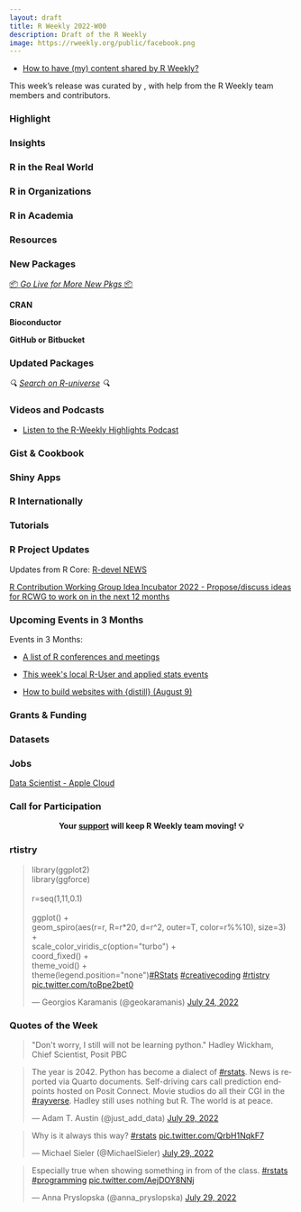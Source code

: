 ```yaml
---
layout: draft
title: R Weekly 2022-W00
description: Draft of the R Weekly
image: https://rweekly.org/public/facebook.png
---
```



+ [How to have (my) content shared by R Weekly?](https://github.com/rweekly/rweekly.org#how-to-have-my-content-shared-by-r-weekly)

This week’s release was curated by [](), with help from the R Weekly team members and contributors.



###  Highlight



### Insights



### R in the Real World



###  R in Organizations



###  R in Academia



###  Resources



###  New Packages

<p class="added-hostname"><a href="https://rweekly.org/live" target="_blank" class="externalLink">📦 <i>Go Live for More New Pkgs</i> 📦</a></p>


**CRAN**



**Bioconductor**



**GitHub or Bitbucket**



### Updated Packages

<i>🔍 [Search on R-universe](https://r-universe.dev/search/) 🔍</i>

###  Videos and Podcasts

* [Listen to the R-Weekly Highlights Podcast](https://rweekly.fireside.fm/)


### Gist & Cookbook



### Shiny Apps



### R Internationally



###  Tutorials



<!--<div class="post-more-begin></div><div class="post-more-end"></div>-->

###  R Project Updates

Updates from R Core: [R-devel NEWS](http://developer.r-project.org/blosxom.cgi/R-devel/NEWS)

[R Contribution Working Group Idea Incubator 2022 - Propose/discuss ideas for RCWG to work on in the next 12 months](https://github.com/r-devel/rcontribution/blob/main/ideas_incubator.md)

###  Upcoming Events in 3 Months

Events in 3 Months:


+ [A list of R conferences and meetings](https://jumpingrivers.github.io/meetingsR/events.html)

+ [This week's local R-User and applied stats events](https://community.rstudio.com/c/irl)

+ [How to build websites with {distill} (August 9)](https://www.meetup.com/oman-r-user/events/287473261/?_xtd=gqFyqTI5MjQyMDY2OaFwo2FwaQ&from=ref)

### Grants & Funding


### Datasets

### Jobs

[Data Scientist - Apple Cloud](https://jobs.apple.com/en-us/details/200400071/data-scientist-apple-cloud-services-r-programming)


###  Call for Participation


<p class="hide-support added-hostname support-rweekly" style="text-align: center;font-weight: bold;">Your <a class="non-visited externalLink" href="https://www.patreon.com/rweekly" onclick="pas(this)">support</a> will keep R Weekly team moving! 💡</p>

### rtistry

<blockquote class="twitter-tweet"><p lang="en" dir="ltr">library(ggplot2)<br>library(ggforce)<br><br>r=seq(1,11,0.1)<br><br>ggplot() +<br>geom_spiro(aes(r=r, R=r*20, d=r^2, outer=T, color=r%%10), size=3) +<br>scale_color_viridis_c(option=&quot;turbo&quot;) +<br>coord_fixed() +<br>theme_void() +<br>theme(legend.position=&quot;none&quot;)<a href="https://twitter.com/hashtag/RStats?src=hash&amp;ref_src=twsrc%5Etfw">#RStats</a> <a href="https://twitter.com/hashtag/creativecoding?src=hash&amp;ref_src=twsrc%5Etfw">#creativecoding</a> <a href="https://twitter.com/hashtag/rtistry?src=hash&amp;ref_src=twsrc%5Etfw">#rtistry</a> <a href="https://t.co/toBpe2bet0">pic.twitter.com/toBpe2bet0</a></p>&mdash; Georgios Karamanis (@geokaramanis) <a href="https://twitter.com/geokaramanis/status/1551195745839067137?ref_src=twsrc%5Etfw">July 24, 2022</a></blockquote> <script async src="https://platform.twitter.com/widgets.js" charset="utf-8"></script>

###  Quotes of the Week

> "Don't worry, I still will not be learning python."
> Hadley Wickham, Chief Scientist, Posit PBC

<blockquote class="twitter-tweet"><p lang="en" dir="ltr">The year is 2042. Python has become a dialect of <a href="https://twitter.com/hashtag/rstats?src=hash&amp;ref_src=twsrc%5Etfw">#rstats</a>. News is reported via Quarto documents. Self-driving cars call prediction endpoints hosted on Posit Connect. Movie studios do all their CGI in the <a href="https://twitter.com/hashtag/rayverse?src=hash&amp;ref_src=twsrc%5Etfw">#rayverse</a>. Hadley still uses nothing but R. The world is at peace.</p>&mdash; Adam T. Austin (@just_add_data) <a href="https://twitter.com/just_add_data/status/1553083738808061953?ref_src=twsrc%5Etfw">July 29, 2022</a></blockquote> <script async src="https://platform.twitter.com/widgets.js" charset="utf-8"></script>

<blockquote class="twitter-tweet"><p lang="en" dir="ltr">Why is it always this way? <a href="https://twitter.com/hashtag/rstats?src=hash&amp;ref_src=twsrc%5Etfw">#rstats</a> <a href="https://t.co/QrbH1NqkF7">pic.twitter.com/QrbH1NqkF7</a></p>&mdash; Michael Sieler (@MichaelSieler) <a href="https://twitter.com/MichaelSieler/status/1552811893806379008?ref_src=twsrc%5Etfw">July 29, 2022</a></blockquote> <script async src="https://platform.twitter.com/widgets.js" charset="utf-8"></script>

<blockquote class="twitter-tweet"><p lang="en" dir="ltr">Especially true when showing something in from of the class. <a href="https://twitter.com/hashtag/rstats?src=hash&amp;ref_src=twsrc%5Etfw">#rstats</a> <a href="https://twitter.com/hashtag/programming?src=hash&amp;ref_src=twsrc%5Etfw">#programming</a> <a href="https://t.co/AejDOY8NNj">pic.twitter.com/AejDOY8NNj</a></p>&mdash; Anna Pryslopska (@anna_pryslopska) <a href="https://twitter.com/anna_pryslopska/status/1552910018642690048?ref_src=twsrc%5Etfw">July 29, 2022</a></blockquote> <script async src="https://platform.twitter.com/widgets.js" charset="utf-8"></script>
